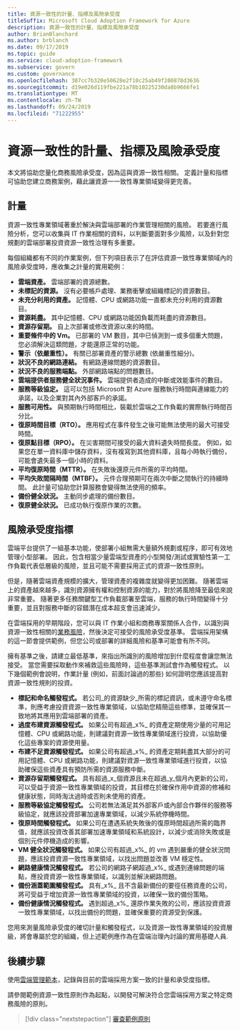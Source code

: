 ```yaml
---
title: 資源一致性的計量、指標及風險承受度
titleSuffix: Microsoft Cloud Adoption Framework for Azure
description: 資源一致性的計量、指標及風險承受度
author: BrianBlanchard
ms.author: brblanch
ms.date: 09/17/2019
ms.topic: guide
ms.service: cloud-adoption-framework
ms.subservice: govern
ms.custom: governance
ms.openlocfilehash: 387cc7b320e50628e2f10c25ab49f200878d3636
ms.sourcegitcommit: d19e026d119fbe221a78b10225230da8b9666fe1
ms.translationtype: MT
ms.contentlocale: zh-TW
ms.lasthandoff: 09/24/2019
ms.locfileid: "71222955"
---
```

# <a name="resource-consistency-metrics-indicators-and-risk-tolerance"></a>資源一致性的計量、指標及風險承受度

本文將協助您量化商務風險承受度，因為這與資源一致性相關。 定義計量和指標可協助您建立商務案例，藉此讓資源一一致性專業領域變得更完善。

## <a name="metrics"></a>計量

資源一致性專業領域著重於解決與雲端部署的作業管理相關的風險。 若要進行風險分析，您可以收集與 IT 作業相關的資料，以判斷要面對多少風險，以及針對您規劃的雲端部署投資資源一致性治理有多重要。

每個組織都有不同的作業案例，但下列項目表示了在評估資源一致性專業領域內的風險承受度時，應收集之計量的實用範例：

- **雲端資產。** 雲端部署的資源總數。
- **未標記的資源。** 沒有必要帳戶處理、業務衝擊或組織標記的資源數目。
- **未充分利用的資產。** 記憶體、CPU 或網路功能一直都未充分利用的資源數目。
- **資源耗盡。** 其中記憶體、CPU 或網路功能因負載而耗盡的資源數目。
- **資源存留期。** 自上次部署或修改資源以來的時間。
- **重要條件中的 Vm。** 已部署的 VM 數目，其中已偵測到一或多個重大問題，您必須解決這類問題，才能還原正常的功能。
- **警示（依嚴重性）。** 有關已部署資產的警示總數 (依嚴重性細分)。
- **狀況不良的網路連結。** 有網路連線問題的資源數目。
- **狀況不良的服務端點。** 外部網路端點的問題數目。
- **雲端提供者服務健全狀況事件。** 雲端提供者造成的中斷或效能事件的數目。
- **服務等級協定。** 這可以包括 Microsoft 對 Azure 服務執行時間與連線能力的承諾，以及企業對其內外部客戶的承諾。
- **服務可用性。** 與預期執行時間相比，裝載於雲端之工作負載的實際執行時間百分比。
- **復原時間目標（RTO）。** 應用程式在事件發生之後可能無法使用的最大可接受時間。
- **復原點目標（RPO）。** 在災害期間可接受的最大資料遺失時間長度。 例如，如果您在單一資料庫中儲存資料，沒有複寫到其他資料庫，且每小時執行備份，可能會遺失最多一個小時的資料。
- **平均復原時間（MTTR）。** 在失敗後還原元件所需的平均時間。
- **平均失敗間隔時間（MTBF）。** 元件合理預期可在兩次中斷之間執行的持續時間。 此計量可協助您計算服務會變得無法使用的頻率。
- **備份健全狀況。** 主動同步處理的備份數目。
- **復原健全狀況。** 已成功執行復原作業的次數。

## <a name="risk-tolerance-indicators"></a>風險承受度指標

雲端平台提供了一組基本功能，使部署小組無需大量額外規劃或程序，即可有效地管理小型部署。 因此，包含相當少量雲端型資產的小型開發/測試或實驗性第一工作負載代表低層級的風險，並且可能不需要採用正式的資源一致性原則。

但是，隨著雲端資產規模的擴大，管理資產的複雜度就變得更加困難。 隨著雲端上的資產越來越多，識別資源擁有權和控制資源的能力，對於將風險降至最低來說非常重要。 隨著更多任務關鍵型工作負載部署至雲端，服務的執行時間變得十分重要，並且對服務中斷的容錯潛在成本超支會迅速減少。

在雲端採用的早期階段，您可以與 IT 作業小組和商務專案關係人合作，以識別與資源一致性相關的[業務風險](./business-risks.md)，然後決定可接受的風險承受度基準。 雲端採用架構的這一節會提供範例，但您公司或部署的詳細風險和基準可能會有所不同。

擁有基準之後，請建立最低基準，來指出所識別的風險增加到什麼程度會讓您無法接受。 當您需要採取動作來補救這些風險時，這些基準測試會作為觸發程式。 以下幾個範例會說明，作業計量 (例如，前面討論過的那些) 如何證明您應該提高對資源一致性規則的投資。

- **標記和命名觸發程式。** 若公司_的資源缺少_所需的標記資訊，或未遵守命名標準，則應考慮投資資源一致性專業領域，以協助您精簡這些標準，並確保其一致地將其應用到雲端部署的資產。
- **過度布建資源觸發程式。** 如果公司有超過_x%_ 的資產定期使用少量的可用記憶體、CPU 或網路功能，則建議對資源一致性專業領域進行投資，以協助優化這些專案的資源使用量。
- **布建不足資源觸發程式。** 如果公司有超過_x%_ 的資產定期耗盡其大部分的可用記憶體、CPU 或網路功能，則建議對資源一致性專業領域進行投資，以協助確保這些資產具有預防所需的資源服務中斷。
- **資源存留期觸發程式。** 具有超過_x_個資源且未在超過_y_個月內更新的公司，可以受益于資源一致性專業領域的投資，其目標在於確保作用中資源的修補和健康狀態，同時淘汰過時或否則未使用的資產。
- **服務等級協定觸發程式。** 公司若無法滿足其外部客戶或內部合作夥伴的服務等級協定，就應該投資部署加速專業領域，以減少系統停機時間。
- **復原時間觸發程式。** 如果公司在遭遇系統失敗後的復原時間超過所需的臨界值，就應該投資改善其部署加速專業領域和系統設計，以減少或消除失敗或是個別元件停機造成的影響。
- **VM 健全狀況觸發程式。** 如果公司有超過_x%_ 的 vm 遇到嚴重的健全狀況問題，應該投資資源一致性專業領域，以找出問題並改善 VM 穩定性。
- **網路健康情況觸發程式。** 若公司的網路子網超過_x%_ 或遇到連線問題的端點，應投資資源一致性專業領域，以識別並解決網路問題。
- **備份涵蓋範圍觸發程式。** 具有_x%_ 且不含最新備份的要徑任務資產的公司，將可受益于增加資源一致性專業領域的投資，以確保一致的備份策略。
- **備份健康情況觸發程式。** 遇到超過_x%_ 還原作業失敗的公司，應該投資資源一致性專業領域，以找出備份的問題，並確保重要的資源受到保護。

您用來測量風險承受度的確切計量和觸發程式，以及資源一致性專業領域的投資層級，將會專屬於您的組織，但上述範例應作為在雲端治理內討論的實用基礎人員.

## <a name="next-steps"></a>後續步驟

使用[雲端管理範本](./template.md)，記錄與目前的雲端採用方案一致的計量和承受度指標。

請參閱範例資源一致性原則作為起點，以開發可解決符合您雲端採用方案之特定商務風險的原則。

> [!div class="nextstepaction"]
> [審查範例原則](./policy-statements.md)
